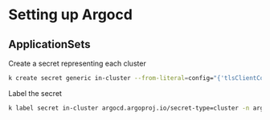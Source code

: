 # Setting up Argocd

## ApplicationSets

Create a secret representing each cluster
```bash
k create secret generic in-cluster --from-literal=config="{'tlsClientConfig':{'insecure':false}}" --from-literal=name="in-cluster" --from-literal=server="https://kubernetes.default.svc" -n argocd
```

Label the secret 
```bash
k label secret in-cluster argocd.argoproj.io/secret-type=cluster -n argocd
```